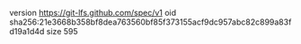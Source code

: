 version https://git-lfs.github.com/spec/v1
oid sha256:21e3668b358bf8dea763560bf85f373155acf9dc957abc82c899a83fd19a1d4d
size 595
